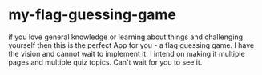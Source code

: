 # my-flag-guessing-game
if you love general knowledge or 
learning about things and challenging
yourself then this is the perfect 
App for you - a flag guessing game.
I have the vision and cannot wait
to implement it.
I intend on making it multiple pages
and multiple quiz topics. 
Can't wait for you to see it.
